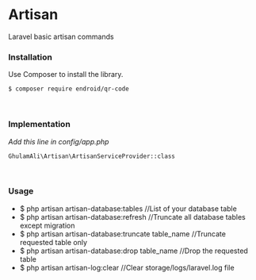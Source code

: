 # Artisan
Laravel basic artisan commands

### Installation
Use Composer to install the library.
```
$ composer require endroid/qr-code
```
<br/>

### Implementation
*Add this line in config/app.php*
```
GhulamAli\Artisan\ArtisanServiceProvider::class
```

<br/>

### Usage

- $ php artisan artisan-database:tables //List of your database table
- $ php artisan artisan-database:refresh //Truncate all database tables except migration
- $ php artisan artisan-database:truncate table_name //Truncate requested table only
- $ php artisan artisan-database:drop table_name //Drop the requested table
- $ php artisan artisan-log:clear //Clear storage/logs/laravel.log file
